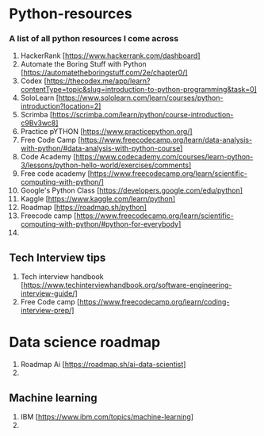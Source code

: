 # Python-resources
### A list of all python resources I come across 

1. HackerRank [https://www.hackerrank.com/dashboard]
2. Automate the Boring Stuff with Python [https://automatetheboringstuff.com/2e/chapter0/]
3. Codex [https://thecodex.me/app/learn?contentType=topic&slug=introduction-to-python-programming&task=0]
4. SoloLearn [https://www.sololearn.com/learn/courses/python-introduction?location=2]
5. Scrimba [https://scrimba.com/learn/python/course-introduction-c9Bv3wc8]
6. Practice pYTHON [https://www.practicepython.org/]
7. Free Code Camp [https://www.freecodecamp.org/learn/data-analysis-with-python/#data-analysis-with-python-course]
8. Code Academy [https://www.codecademy.com/courses/learn-python-3/lessons/python-hello-world/exercises/comments]
9. Free code academy [https://www.freecodecamp.org/learn/scientific-computing-with-python/]
10. Google's Python Class [https://developers.google.com/edu/python]
11. Kaggle [https://www.kaggle.com/learn/python]
12. Roadmap [https://roadmap.sh/python]
13. Freecode camp [https://www.freecodecamp.org/learn/scientific-computing-with-python/#python-for-everybody]
14. 
## Tech Interview tips
1. Tech interview handbook [https://www.techinterviewhandbook.org/software-engineering-interview-guide/]
2. Free Code camp [https://www.freecodecamp.org/learn/coding-interview-prep/]

# Data science roadmap
1.   Roadmap Ai [https://roadmap.sh/ai-data-scientist]
2.   

## Machine learning
1. IBM  [https://www.ibm.com/topics/machine-learning]
2. 
